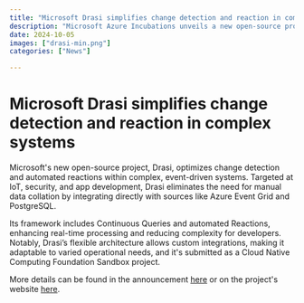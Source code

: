```yaml
---
title: "Microsoft Drasi simplifies change detection and reaction in complex systems"
description: "Microsoft Azure Incubations unveils a new open-source project."
date: 2024-10-05
images: ["drasi-min.png"]
categories: ["News"]

---
```


# Microsoft Drasi simplifies change detection and reaction in complex systems

Microsoft's new open-source project, Drasi, optimizes change detection and automated reactions within complex, event-driven systems. Targeted at IoT, security, and app development, Drasi eliminates the need for manual data collation by integrating directly with sources like Azure Event Grid and PostgreSQL. 

Its framework includes Continuous Queries and automated Reactions, enhancing real-time processing and reducing complexity for developers. Notably, Drasi’s flexible architecture allows custom integrations, making it adaptable to varied operational needs, and it's submitted as a Cloud Native Computing Foundation Sandbox project. 

More details can be found in the announcement [here](https://azure.microsoft.com/en-us/blog/drasi-microsofts-newest-open-source-project-simplifies-change-detection-and-reaction-in-complex-systems/) or on the project's website [here](https://drasi.io/).